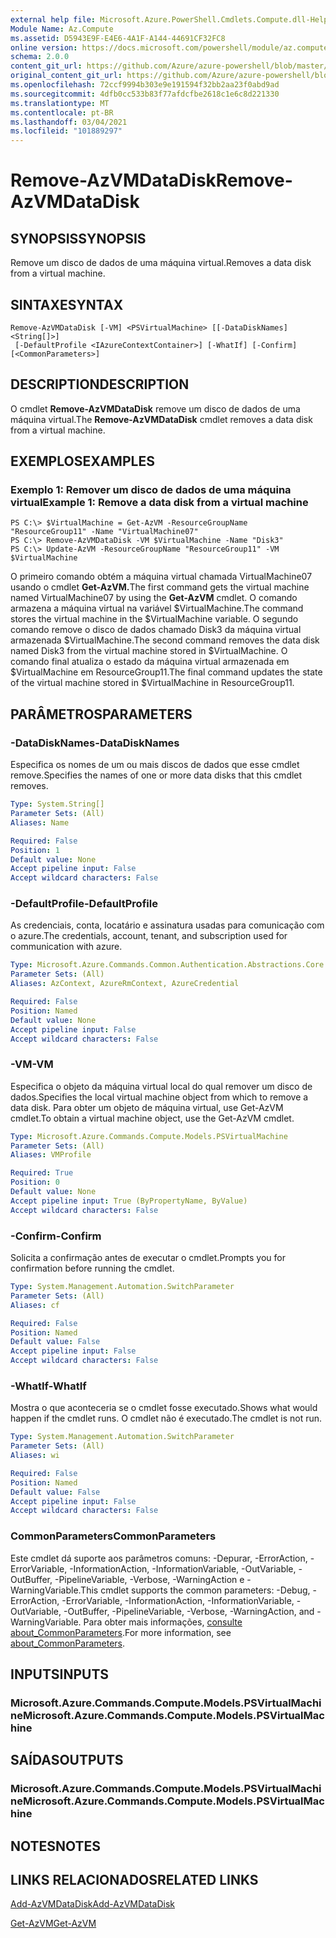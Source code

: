 ```yaml
---
external help file: Microsoft.Azure.PowerShell.Cmdlets.Compute.dll-Help.xml
Module Name: Az.Compute
ms.assetid: D5943E9F-E4E6-4A1F-A144-44691CF32FC8
online version: https://docs.microsoft.com/powershell/module/az.compute/remove-azvmdatadisk
schema: 2.0.0
content_git_url: https://github.com/Azure/azure-powershell/blob/master/src/Compute/Compute/help/Remove-AzVMDataDisk.md
original_content_git_url: https://github.com/Azure/azure-powershell/blob/master/src/Compute/Compute/help/Remove-AzVMDataDisk.md
ms.openlocfilehash: 72ccf9994b303e9e191594f32bb2aa23f0abd9ad
ms.sourcegitcommit: 4dfb0cc533b83f77afdcfbe2618c1e6c8d221330
ms.translationtype: MT
ms.contentlocale: pt-BR
ms.lasthandoff: 03/04/2021
ms.locfileid: "101889297"
---
```

# <span data-ttu-id="d839a-101">Remove-AzVMDataDisk</span><span class="sxs-lookup"><span data-stu-id="d839a-101">Remove-AzVMDataDisk</span></span>

## <span data-ttu-id="d839a-102">SYNOPSIS</span><span class="sxs-lookup"><span data-stu-id="d839a-102">SYNOPSIS</span></span>
<span data-ttu-id="d839a-103">Remove um disco de dados de uma máquina virtual.</span><span class="sxs-lookup"><span data-stu-id="d839a-103">Removes a data disk from a virtual machine.</span></span>

## <span data-ttu-id="d839a-104">SINTAXE</span><span class="sxs-lookup"><span data-stu-id="d839a-104">SYNTAX</span></span>

```
Remove-AzVMDataDisk [-VM] <PSVirtualMachine> [[-DataDiskNames] <String[]>]
 [-DefaultProfile <IAzureContextContainer>] [-WhatIf] [-Confirm] [<CommonParameters>]
```

## <span data-ttu-id="d839a-105">DESCRIPTION</span><span class="sxs-lookup"><span data-stu-id="d839a-105">DESCRIPTION</span></span>
<span data-ttu-id="d839a-106">O cmdlet **Remove-AzVMDataDisk** remove um disco de dados de uma máquina virtual.</span><span class="sxs-lookup"><span data-stu-id="d839a-106">The **Remove-AzVMDataDisk** cmdlet removes a data disk from a virtual machine.</span></span>

## <span data-ttu-id="d839a-107">EXEMPLOS</span><span class="sxs-lookup"><span data-stu-id="d839a-107">EXAMPLES</span></span>

### <span data-ttu-id="d839a-108">Exemplo 1: Remover um disco de dados de uma máquina virtual</span><span class="sxs-lookup"><span data-stu-id="d839a-108">Example 1: Remove a data disk from a virtual machine</span></span>
```
PS C:\> $VirtualMachine = Get-AzVM -ResourceGroupName "ResourceGroup11" -Name "VirtualMachine07" 
PS C:\> Remove-AzVMDataDisk -VM $VirtualMachine -Name "Disk3"
PS C:\> Update-AzVM -ResourceGroupName "ResourceGroup11" -VM $VirtualMachine
```

<span data-ttu-id="d839a-109">O primeiro comando obtém a máquina virtual chamada VirtualMachine07 usando o cmdlet **Get-AzVM.**</span><span class="sxs-lookup"><span data-stu-id="d839a-109">The first command gets the virtual machine named VirtualMachine07 by using the **Get-AzVM** cmdlet.</span></span>
<span data-ttu-id="d839a-110">O comando armazena a máquina virtual na variável $VirtualMachine.</span><span class="sxs-lookup"><span data-stu-id="d839a-110">The command stores the virtual machine in the $VirtualMachine variable.</span></span>
<span data-ttu-id="d839a-111">O segundo comando remove o disco de dados chamado Disk3 da máquina virtual armazenada $VirtualMachine.</span><span class="sxs-lookup"><span data-stu-id="d839a-111">The second command removes the data disk named Disk3 from the virtual machine stored in $VirtualMachine.</span></span>
<span data-ttu-id="d839a-112">O comando final atualiza o estado da máquina virtual armazenada em $VirtualMachine em ResourceGroup11.</span><span class="sxs-lookup"><span data-stu-id="d839a-112">The final command updates the state of the virtual machine stored in $VirtualMachine in ResourceGroup11.</span></span>

## <span data-ttu-id="d839a-113">PARÂMETROS</span><span class="sxs-lookup"><span data-stu-id="d839a-113">PARAMETERS</span></span>

### <span data-ttu-id="d839a-114">-DataDiskNames</span><span class="sxs-lookup"><span data-stu-id="d839a-114">-DataDiskNames</span></span>
<span data-ttu-id="d839a-115">Especifica os nomes de um ou mais discos de dados que esse cmdlet remove.</span><span class="sxs-lookup"><span data-stu-id="d839a-115">Specifies the names of one or more data disks that this cmdlet removes.</span></span>

```yaml
Type: System.String[]
Parameter Sets: (All)
Aliases: Name

Required: False
Position: 1
Default value: None
Accept pipeline input: False
Accept wildcard characters: False
```

### <span data-ttu-id="d839a-116">-DefaultProfile</span><span class="sxs-lookup"><span data-stu-id="d839a-116">-DefaultProfile</span></span>
<span data-ttu-id="d839a-117">As credenciais, conta, locatário e assinatura usadas para comunicação com o azure.</span><span class="sxs-lookup"><span data-stu-id="d839a-117">The credentials, account, tenant, and subscription used for communication with azure.</span></span>

```yaml
Type: Microsoft.Azure.Commands.Common.Authentication.Abstractions.Core.IAzureContextContainer
Parameter Sets: (All)
Aliases: AzContext, AzureRmContext, AzureCredential

Required: False
Position: Named
Default value: None
Accept pipeline input: False
Accept wildcard characters: False
```

### <span data-ttu-id="d839a-118">-VM</span><span class="sxs-lookup"><span data-stu-id="d839a-118">-VM</span></span>
<span data-ttu-id="d839a-119">Especifica o objeto da máquina virtual local do qual remover um disco de dados.</span><span class="sxs-lookup"><span data-stu-id="d839a-119">Specifies the local virtual machine object from which to remove a data disk.</span></span>
<span data-ttu-id="d839a-120">Para obter um objeto de máquina virtual, use Get-AzVM cmdlet.</span><span class="sxs-lookup"><span data-stu-id="d839a-120">To obtain a virtual machine object, use the Get-AzVM cmdlet.</span></span>

```yaml
Type: Microsoft.Azure.Commands.Compute.Models.PSVirtualMachine
Parameter Sets: (All)
Aliases: VMProfile

Required: True
Position: 0
Default value: None
Accept pipeline input: True (ByPropertyName, ByValue)
Accept wildcard characters: False
```

### <span data-ttu-id="d839a-121">-Confirm</span><span class="sxs-lookup"><span data-stu-id="d839a-121">-Confirm</span></span>
<span data-ttu-id="d839a-122">Solicita a confirmação antes de executar o cmdlet.</span><span class="sxs-lookup"><span data-stu-id="d839a-122">Prompts you for confirmation before running the cmdlet.</span></span>

```yaml
Type: System.Management.Automation.SwitchParameter
Parameter Sets: (All)
Aliases: cf

Required: False
Position: Named
Default value: False
Accept pipeline input: False
Accept wildcard characters: False
```

### <span data-ttu-id="d839a-123">-WhatIf</span><span class="sxs-lookup"><span data-stu-id="d839a-123">-WhatIf</span></span>
<span data-ttu-id="d839a-124">Mostra o que aconteceria se o cmdlet fosse executado.</span><span class="sxs-lookup"><span data-stu-id="d839a-124">Shows what would happen if the cmdlet runs.</span></span> <span data-ttu-id="d839a-125">O cmdlet não é executado.</span><span class="sxs-lookup"><span data-stu-id="d839a-125">The cmdlet is not run.</span></span>

```yaml
Type: System.Management.Automation.SwitchParameter
Parameter Sets: (All)
Aliases: wi

Required: False
Position: Named
Default value: False
Accept pipeline input: False
Accept wildcard characters: False
```

### <span data-ttu-id="d839a-126">CommonParameters</span><span class="sxs-lookup"><span data-stu-id="d839a-126">CommonParameters</span></span>
<span data-ttu-id="d839a-127">Este cmdlet dá suporte aos parâmetros comuns: -Depurar, -ErrorAction, -ErrorVariable, -InformationAction, -InformationVariable, -OutVariable, -OutBuffer, -PipelineVariable, -Verbose, -WarningAction e -WarningVariable.</span><span class="sxs-lookup"><span data-stu-id="d839a-127">This cmdlet supports the common parameters: -Debug, -ErrorAction, -ErrorVariable, -InformationAction, -InformationVariable, -OutVariable, -OutBuffer, -PipelineVariable, -Verbose, -WarningAction, and -WarningVariable.</span></span> <span data-ttu-id="d839a-128">Para obter mais informações, [consulte about_CommonParameters](http://go.microsoft.com/fwlink/?LinkID=113216).</span><span class="sxs-lookup"><span data-stu-id="d839a-128">For more information, see [about_CommonParameters](http://go.microsoft.com/fwlink/?LinkID=113216).</span></span>

## <span data-ttu-id="d839a-129">INPUTS</span><span class="sxs-lookup"><span data-stu-id="d839a-129">INPUTS</span></span>

### <span data-ttu-id="d839a-130">Microsoft.Azure.Commands.Compute.Models.PSVirtualMachine</span><span class="sxs-lookup"><span data-stu-id="d839a-130">Microsoft.Azure.Commands.Compute.Models.PSVirtualMachine</span></span>

## <span data-ttu-id="d839a-131">SAÍDAS</span><span class="sxs-lookup"><span data-stu-id="d839a-131">OUTPUTS</span></span>

### <span data-ttu-id="d839a-132">Microsoft.Azure.Commands.Compute.Models.PSVirtualMachine</span><span class="sxs-lookup"><span data-stu-id="d839a-132">Microsoft.Azure.Commands.Compute.Models.PSVirtualMachine</span></span>

## <span data-ttu-id="d839a-133">NOTES</span><span class="sxs-lookup"><span data-stu-id="d839a-133">NOTES</span></span>

## <span data-ttu-id="d839a-134">LINKS RELACIONADOS</span><span class="sxs-lookup"><span data-stu-id="d839a-134">RELATED LINKS</span></span>

[<span data-ttu-id="d839a-135">Add-AzVMDataDisk</span><span class="sxs-lookup"><span data-stu-id="d839a-135">Add-AzVMDataDisk</span></span>](./Add-AzVMDataDisk.md)

[<span data-ttu-id="d839a-136">Get-AzVM</span><span class="sxs-lookup"><span data-stu-id="d839a-136">Get-AzVM</span></span>](./Get-AzVM.md)


